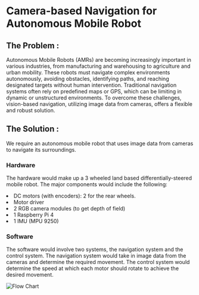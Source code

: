 # Camera-based Navigation for Autonomous Mobile Robot

## The Problem : 

Autonomous Mobile Robots (AMRs) are becoming increasingly important in various industries, from manufacturing and warehousing to agriculture and urban mobility. These robots must navigate complex environments autonomously, avoiding obstacles, identifying paths, and reaching designated targets without human intervention. Traditional navigation systems often rely on predefined maps or GPS, which can be limiting in dynamic or unstructured environments. To overcome these challenges, vision-based navigation, utilizing image data from cameras, offers a flexible and robust solution.



## The Solution :

We require an autonomous mobile robot that uses image data from cameras to navigate its surroundings.

### Hardware

The hardware would make up a 3 wheeled land based differentially-steered mobile robot. The major components would include the following:

<li>DC motors (with encoders): 2 for the rear wheels.</li>
<li>Motor driver</li>
<li>2 RGB camera modules (to get depth of field)</li>
<li>1 Raspberry Pi 4</li>
<li>1 IMU (MPU 9250)</li>


### Software

The software would involve two systems, the navigation system and the control system.
The navigation system would take in image data from the cameras and determine the required movement. The control system would determine the speed at which each motor should rotate to achieve the desired movement.


<img src="[https://github.com/kanishka-varshini/camera-based-navigation-for-autonomous-mobile-robot/blob/main/Flowchart.png]" alt="Flow Chart"/>
